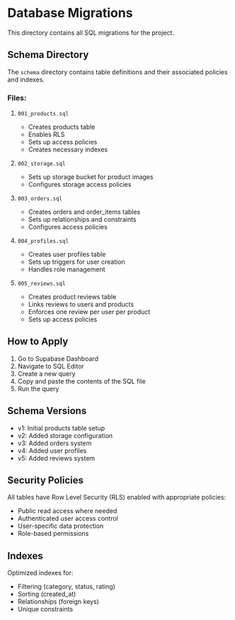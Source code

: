 # Database Migrations

This directory contains all SQL migrations for the project.

## Schema Directory

The `schema` directory contains table definitions and their associated policies and indexes.

### Files:

1. `001_products.sql`

   - Creates products table
   - Enables RLS
   - Sets up access policies
   - Creates necessary indexes

2. `002_storage.sql`

   - Sets up storage bucket for product images
   - Configures storage access policies

3. `003_orders.sql`

   - Creates orders and order_items tables
   - Sets up relationships and constraints
   - Configures access policies

4. `004_profiles.sql`

   - Creates user profiles table
   - Sets up triggers for user creation
   - Handles role management

5. `005_reviews.sql`
   - Creates product reviews table
   - Links reviews to users and products
   - Enforces one review per user per product
   - Sets up access policies

## How to Apply

1. Go to Supabase Dashboard
2. Navigate to SQL Editor
3. Create a new query
4. Copy and paste the contents of the SQL file
5. Run the query

## Schema Versions

- v1: Initial products table setup
- v2: Added storage configuration
- v3: Added orders system
- v4: Added user profiles
- v5: Added reviews system

## Security Policies

All tables have Row Level Security (RLS) enabled with appropriate policies:

- Public read access where needed
- Authenticated user access control
- User-specific data protection
- Role-based permissions

## Indexes

Optimized indexes for:

- Filtering (category, status, rating)
- Sorting (created_at)
- Relationships (foreign keys)
- Unique constraints
